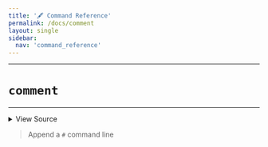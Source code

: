```yaml
---
title: '🖋️ Command Reference'
permalink: /docs/comment
layout: single
sidebar:
  nav: 'command_reference'
---
```


---

# `comment`

---



<details>
  <summary>View Source</summary>

{% highlight sh %}

# Do not use writeln because comments should not mark blocks as not empty
__SHELLPEN_SOURCES_TEXTS[$SHELLPEN_PEN_INDEX]+="$(!fn --shellpen-private writeDSL getIndent)# $*${NEWLINE}"
{% endhighlight %}

</details>



> Append a `#` command line







